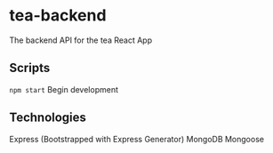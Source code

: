 # tea-backend
The backend API for the tea React App

## Scripts

`npm start`
Begin development

## Technologies

Express (Bootstrapped with Express Generator)
MongoDB
Mongoose

